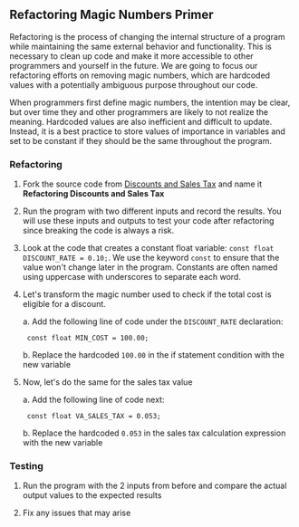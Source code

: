 ## Refactoring Magic Numbers Primer

Refactoring is the process of changing the internal structure of a program while maintaining the same external behavior and functionality. This is necessary to clean up code and make it more accessible to other programmers and yourself in the future. We are going to focus our refactoring efforts on removing magic numbers, which are hardcoded values with a potentially ambiguous purpose throughout our code.

When programmers first define magic numbers, the intention may be clear, but over time they and other programmers are likely to not realize the meaning. Hardcoded values are also inefficient and difficult to update. Instead, it is a best practice to store values of importance in variables and set to be constant if they should be the same throughout the program.

### Refactoring

1. Fork the source code from [Discounts and Sales Tax](https://replit.com/@JacobCook2/Discounts-and-Sales-Tax#main.c) and name it **Refactoring Discounts and Sales Tax**

1. Run the program with two different inputs and record the results. You will use these inputs and outputs to test your code after refactoring since breaking the code is always a risk.

1. Look at the code that creates a constant float variable: `const float DISCOUNT_RATE = 0.10;`. We use the keyword `const` to ensure that the value won't change later in the program. Constants are often named using uppercase with underscores to separate each word.

1. Let's transform the magic number used to check if the total cost is eligible for a discount.

    a. Add the following line of code under the `DISCOUNT_RATE` declaration:

        const float MIN_COST = 100.00;

    b. Replace the hardcoded `100.00` in the if statement condition with the new variable

1. Now, let's do the same for the sales tax value

    a. Add the following line of code next:

        const float VA_SALES_TAX = 0.053;

    b. Replace the hardcoded `0.053` in the sales tax calculation expression with the new variable

### Testing

1. Run the program with the 2 inputs from before and compare the actual output values to the expected results

1. Fix any issues that may arise
